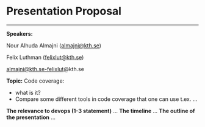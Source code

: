 # Presentation Proposal
----
**Speakers:**

Nour Alhuda Almajni (almajni@kth.se)

Felix Luthman (felixlut@kth.se)

almajni@kth.se-felixlut@kth.se

**Topic:**
Code coverage:
- what is it?
- Compare some different tools in code coverage that one can use t.ex. ...

**The relevance to devops (1-3 statement)**
...
**The timeline**
...
**The outline of the presentation**
...
